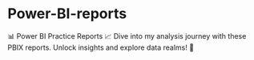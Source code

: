 # Power-BI-reports
📊 Power BI Practice Reports 📈 Dive into my analysis journey with these PBIX reports. Unlock insights and explore data realms! 🚀
